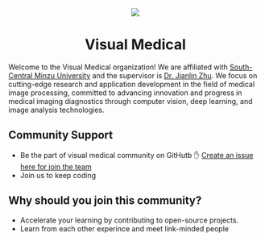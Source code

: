 <div align="center" >
  <img src="https://s21.ax1x.com/2025/06/12/pVkHTJS.png">
</div>

<div align="center" >
  <h1>Visual Medical</h1>
</div>

Welcome to the Visual Medical organization! We are affiliated with [South-Central Minzu University](https://www.scuec.edu.cn/) and the supervisor is [Dr. Jianlin Zhu](https://www.scuec.edu.cn/jky/info/1165/4995.htm). We focus on cutting-edge research and application development in the field of medical image processing, committed to advancing innovation and progress in medical imaging diagnostics through computer vision, deep learning, and image analysis technologies.


## Community Support
- Be the part of visual medical community on GitHutb ✋ [Create an issue here for join the team](https://github.com/Visual-Medical/support/issues/new?template=invite.yaml)
- Join us to keep coding

## Why should you join this community?
- Accelerate your learning by contributing to open-source projects.
- Learn from each other experince and meet link-minded people

